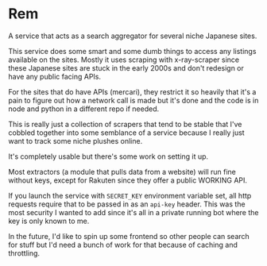 # Rem

A service that acts as a search aggregator for several niche Japanese sites.

This service does some smart and some dumb things to access any listings available on the sites. Mostly it uses scraping with x-ray-scraper since these Japanese sites are stuck in the early 2000s and don't redesign or have any public facing APIs.

For the sites that do have APIs (mercari), they restrict it so heavily that it's a pain to figure out how a network call is made but it's done and the code is in node and python in a different repo if needed.

This is really just a collection of scrapers that tend to be stable that I've cobbled together into some semblance of a service because I really just want to track some niche plushes online.

It's completely usable but there's some work on setting it up.

Most extractors (a module that pulls data from a website) will run fine without keys, except for Rakuten since they offer a public WORKING API.

If you launch the service with `SECRET_KEY` environment variable set, all http requests require that to be passed in as an `api-key` header. This was the most security I wanted to add since it's all in a private running bot where the key is only known to me.

In the future, I'd like to spin up some frontend so other people can search for stuff but I'd need a bunch of work for that because of caching and throttling.